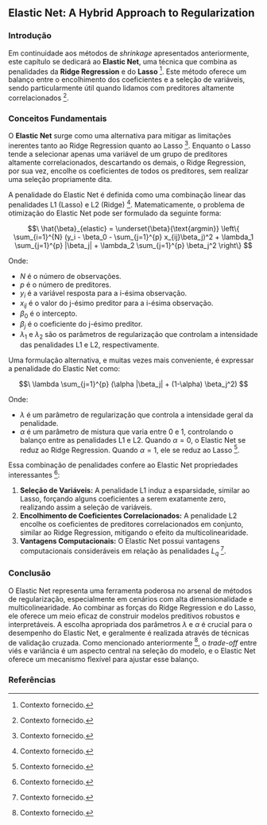 ## Elastic Net: A Hybrid Approach to Regularization

### Introdução
Em continuidade aos métodos de *shrinkage* apresentados anteriormente, este capítulo se dedicará ao **Elastic Net**, uma técnica que combina as penalidades da **Ridge Regression** e do **Lasso** [^1]. Este método oferece um balanço entre o encolhimento dos coeficientes e a seleção de variáveis, sendo particularmente útil quando lidamos com preditores altamente correlacionados [^1].

### Conceitos Fundamentais

O **Elastic Net** surge como uma alternativa para mitigar as limitações inerentes tanto ao Ridge Regression quanto ao Lasso [^1]. Enquanto o Lasso tende a selecionar apenas uma variável de um grupo de preditores altamente correlacionados, descartando os demais, o Ridge Regression, por sua vez, encolhe os coeficientes de todos os preditores, sem realizar uma seleção propriamente dita.

A penalidade do Elastic Net é definida como uma combinação linear das penalidades L1 (Lasso) e L2 (Ridge) [^1]. Matematicamente, o problema de otimização do Elastic Net pode ser formulado da seguinte forma:

$$\
\hat{\beta}_{elastic} = \underset{\beta}{\text{argmin}} \left\{ \sum_{i=1}^{N} (y_i - \beta_0 - \sum_{j=1}^{p} x_{ij}\beta_j)^2 + \lambda_1 \sum_{j=1}^{p} |\beta_j| + \lambda_2 \sum_{j=1}^{p} \beta_j^2 \right\}
$$

Onde:
- $N$ é o número de observações.
- $p$ é o número de preditores.
- $y_i$ é a variável resposta para a i-ésima observação.
- $x_{ij}$ é o valor do j-ésimo preditor para a i-ésima observação.
- $\beta_0$ é o intercepto.
- $\beta_j$ é o coeficiente do j-ésimo preditor.
- $\lambda_1$ e $\lambda_2$ são os parâmetros de regularização que controlam a intensidade das penalidades L1 e L2, respectivamente.

Uma formulação alternativa, e muitas vezes mais conveniente, é expressar a penalidade do Elastic Net como:

$$\
\lambda \sum_{j=1}^{p} (\alpha |\beta_j| + (1-\alpha) \beta_j^2)
$$

Onde:
- $\lambda$ é um parâmetro de regularização que controla a intensidade geral da penalidade.
- $\alpha$ é um parâmetro de mistura que varia entre 0 e 1, controlando o balanço entre as penalidades L1 e L2. Quando $\alpha = 0$, o Elastic Net se reduz ao Ridge Regression. Quando $\alpha = 1$, ele se reduz ao Lasso [^1].

Essa combinação de penalidades confere ao Elastic Net propriedades interessantes [^1]:
1.  **Seleção de Variáveis:** A penalidade L1 induz a esparsidade, similar ao Lasso, forçando alguns coeficientes a serem exatamente zero, realizando assim a seleção de variáveis.
2.  **Encolhimento de Coeficientes Correlacionados:** A penalidade L2 encolhe os coeficientes de preditores correlacionados em conjunto, similar ao Ridge Regression, mitigando o efeito da multicolinearidade.
3.  **Vantagens Computacionais:** O Elastic Net possui vantagens computacionais consideráveis em relação às penalidades $L_q$ [^1].

### Conclusão

O Elastic Net representa uma ferramenta poderosa no arsenal de métodos de regularização, especialmente em cenários com alta dimensionalidade e multicolinearidade. Ao combinar as forças do Ridge Regression e do Lasso, ele oferece um meio eficaz de construir modelos preditivos robustos e interpretáveis. A escolha apropriada dos parâmetros $\lambda$ e $\alpha$ é crucial para o desempenho do Elastic Net, e geralmente é realizada através de técnicas de validação cruzada. Como mencionado anteriormente [^1], o *trade-off* entre viés e variância é um aspecto central na seleção do modelo, e o Elastic Net oferece um mecanismo flexível para ajustar esse balanço.

### Referências
[^1]: Contexto fornecido.
<!-- END -->